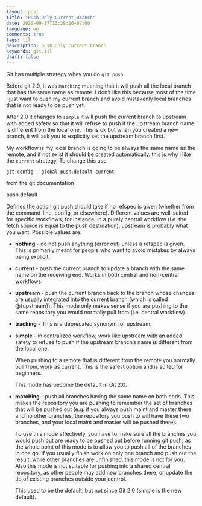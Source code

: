 ```yaml
---
layout: post
title: "Push Only Current Branch"
date: 2020-09-17T13:28:16+02:00
language: en
comments: true
tags: til
description: push only current branch
keywords: git,til
draft: false
---
```


Git has multiple strategy whey you do `git push`

Before git 2.0, it was `matching` meaning that it will push all the
local branch that has the same name as remote. I don't like this because most
of the time i just want to push my current branch and avoid mistakenly local
branches that is not ready to be push yet.

After 2.0 it changes to `simple` it will push the current branch to upstream
with added safety so that it will refuse to push if the upstream branch name is 
different from the local one. This is ok but when you created a new branch, 
it will ask you to explicitly set the upstream branch first.

My workflow is my local branch is going to be always the same name as the
remote, and if not exist it should be created automatically. this is why
i like the `current` strategy. To change this use

```
git config --global push.default current
```

from the git documentation

 push.default

 Defines the action git push should take if no refspec is given (whether from the command-line, config, or elsewhere). Different values are well-suited for specific workflows; for instance, in a purely central workflow
  (i.e. the fetch source is equal to the push destination), upstream is probably what you want. Possible values are:

  - **nothing** - do not push anything (error out) unless a refspec is given. This is primarily meant for people who want to avoid mistakes by always being explicit.

  - **current** - push the current branch to update a branch with the same name on the receiving end. Works in both central and non-central workflows.

  - **upstream** - push the current branch back to the branch whose changes are usually integrated into the current branch (which is called @{upstream}). This mode only makes sense if you are pushing to the same repository
      you would normally pull from (i.e. central workflow).

  - **tracking** - This is a deprecated synonym for upstream.

  - **simple** - in centralized workflow, work like upstream with an added safety to refuse to push if the upstream branch’s name is different from the local one.

    When pushing to a remote that is different from the remote you normally pull from, work as current. This is the safest option and is suited for beginners.

    This mode has become the default in Git 2.0.

  - **matching** - push all branches having the same name on both ends. This makes the repository you are pushing to remember the set of branches that will be pushed out (e.g. if you always push maint and master there and no
    other branches, the repository you push to will have these two branches, and your local maint and master will be pushed there).
    
    To use this mode effectively, you have to make sure all the branches you would push out are ready to be pushed out before running git push, as the whole point of this mode is to allow you to push all of the branches
    in one go. If you usually finish work on only one branch and push out the result, while other branches are unfinished, this mode is not for you. Also this mode is not suitable for pushing into a shared central
    repository, as other people may add new branches there, or update the tip of existing branches outside your control.

    This used to be the default, but not since Git 2.0 (simple is the new default).

